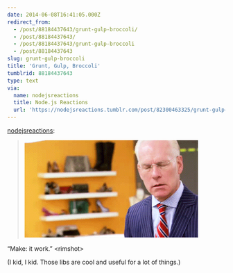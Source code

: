 ```yaml
---
date: 2014-06-08T16:41:05.000Z
redirect_from:
  - /post/88184437643/grunt-gulp-broccoli/
  - /post/88184437643/
  - /post/88184437643/grunt-gulp-broccoli
  - /post/88184437643
slug: grunt-gulp-broccoli
title: 'Grunt, Gulp, Broccoli'
tumblrid: 88184437643
type: text
via:
  name: nodejsreactions
  title: Node.js Reactions
  url: 'https://nodejsreactions.tumblr.com/post/82300463325/grunt-gulp-broccoli'
---
```

<p><a href="http://nodejsreactions.tumblr.com/post/82300463325/grunt-gulp-broccoli" class="tumblr_blog">nodejsreactions</a>:</p>

<blockquote><p><img src="./tumblr_inline_n0hs1roiKF1s3cs22.gif" alt="image"/></p></blockquote>

<p>&ldquo;Make: it work.&rdquo; &lt;rimshot&gt;</p>

<p>(I kid, I kid.  Those libs are cool and useful for a lot of things.)</p>
